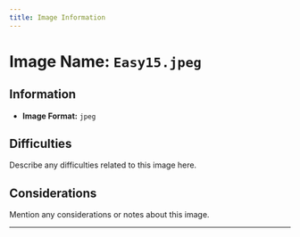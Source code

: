 ```yaml
---
title: Image Information
---
```


# Image Name: `Easy15.jpeg`

## Information

- **Image Format:** `jpeg`

## Difficulties

Describe any difficulties related to this image here.

## Considerations

Mention any considerations or notes about this image.

---
